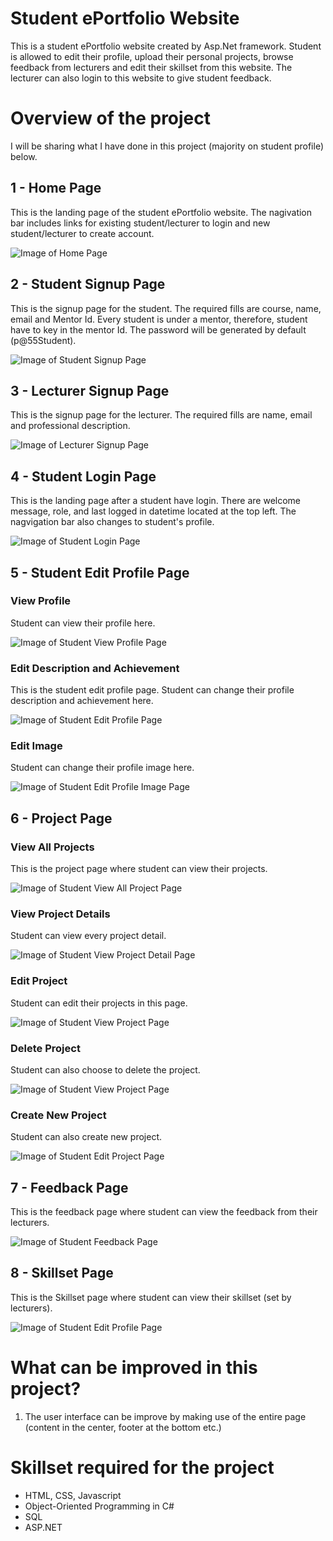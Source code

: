 # Student ePortfolio Website
This is a student ePortfolio website created by Asp.Net framework. Student is allowed to edit their profile, upload their personal projects, browse feedback from lecturers and edit their skillset from this website. The lecturer can also login to this website to give student feedback.

# Overview of the project
I will be sharing what I have done in this project (majority on student profile) below.

## 1 - Home Page
This is the landing page of the student ePortfolio website. The nagivation bar includes links for existing student/lecturer to login and new student/lecturer to create account.

![Image of Home Page](https://github.com/victorjongsoon/Student-ePortfolio/blob/main/Github/Homepage.PNG)

## 2 - Student Signup Page
This is the signup page for the student. The required fills are course, name, email and Mentor Id. Every student is under a mentor, therefore, student have to key in the mentor Id. The password will be generated by default (p@55Student).

![Image of Student Signup Page](https://github.com/victorjongsoon/Student-ePortfolio/blob/main/Github/Student%20Sign%20Up.PNG)

## 3 - Lecturer Signup Page
This is the signup page for the lecturer. The required fills are name, email and professional description.

![Image of Lecturer Signup Page](https://github.com/victorjongsoon/Student-ePortfolio/blob/main/Github/Lecture%20Sign%20Up.PNG)

## 4 - Student Login Page
This is the landing page after a student have login. There are welcome message, role, and last logged in datetime located at the top left. The nagvigation bar also changes to student's profile.

![Image of Student Login Page](https://github.com/victorjongsoon/Student-ePortfolio/blob/main/Github/Student%20Login%20Page.PNG)

## 5 - Student Edit Profile Page

### View Profile
Student can view their profile here.

![Image of Student View Profile Page](https://github.com/victorjongsoon/Student-ePortfolio/blob/main/Github/View%20Profile.PNG)

### Edit Description and Achievement
This is the student edit profile page. Student can change their profile description and achievement here.

![Image of Student Edit Profile Page](https://github.com/victorjongsoon/Student-ePortfolio/blob/main/Github/Edit%20Profile.PNG)

### Edit Image
Student can change their profile image here.

![Image of Student Edit Profile Image Page](https://github.com/victorjongsoon/Student-ePortfolio/blob/main/Github/Edit%20Profile%20(Image).PNG)

## 6 - Project Page
### View All Projects
This is the project page where student can view their projects.

![Image of Student View All Project Page](https://github.com/victorjongsoon/Student-ePortfolio/blob/main/Github/Personal%20Project.PNG)

### View Project Details
Student can view every project detail.

![Image of Student View Project Detail Page](https://github.com/victorjongsoon/Student-ePortfolio/blob/main/Github/View%20Project%20Details.PNG)

### Edit Project
Student can edit their projects in this page.

![Image of Student View Project Page](https://github.com/victorjongsoon/Student-ePortfolio/blob/main/Github/Edit%20Project.PNG)

### Delete Project
Student can also choose to delete the project.

![Image of Student View Project Page](https://github.com/victorjongsoon/Student-ePortfolio/blob/main/Github/Delete%20Project.PNG)

### Create New Project
Student can also create new project.

![Image of Student Edit Project Page](https://github.com/victorjongsoon/Student-ePortfolio/blob/main/Github/Add%20New%20Project.PNG)

## 7 - Feedback Page
This is the feedback page where student can view the feedback from their lecturers.

![Image of Student Feedback Page](https://github.com/victorjongsoon/Student-ePortfolio/blob/main/Github/Feedback.PNG)

## 8 - Skillset Page
This is the Skillset page where student can view their skillset (set by lecturers).

![Image of Student Edit Profile Page](https://github.com/victorjongsoon/Student-ePortfolio/blob/main/Github/SkillSet.PNG)

# What can be improved in this project?
1. The user interface can be improve by making use of the entire page (content in the center, footer at the bottom etc.)

# Skillset required for the project
* HTML, CSS, Javascript
* Object-Oriented Programming in C#
* SQL
* ASP.NET

